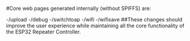 #Core web pages generated internally (without SPIFFS) are:

 -/upload
 -/debug
 -/switchtoap
 -/wifi
 -/wifisave
##These changes should improve the user experience while maintaining all the core functionality of the ESP32 Repeater Controller.